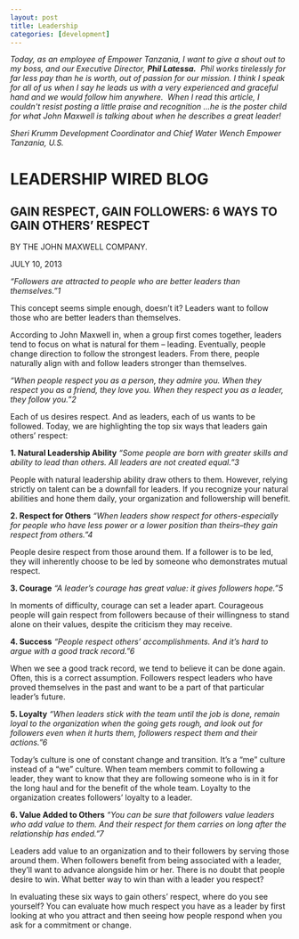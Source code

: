 ```yaml
---
layout: post
title: Leadership
categories: [development]
---
```

<em>Today, as an employee of Empower Tanzania, I want to give a shout out to my boss, and our Executive Director, <strong>Phil Latessa.</strong>  Phil works tirelessly for far less pay than he is worth, out of passion for our mission. I think I speak for all of us when I say he leads us with a very experienced and graceful hand and we would follow him anywhere.  When I read this article, I couldn't resist posting a little praise and recognition ...he is the poster child for what John Maxwell is talking about when he describes a great leader!</em>

<em>Sheri Krumm</em>
<em>Development Coordinator and Chief Water Wench</em>
<em>Empower Tanzania, U.S.</em>


<h1>LEADERSHIP WIRED BLOG</h1>
<h2>GAIN RESPECT, GAIN FOLLOWERS: 6 WAYS TO GAIN OTHERS’ RESPECT</h2>
BY THE JOHN MAXWELL COMPANY.

JULY 10, 2013

<em>“Followers are attracted to people who are better leaders than themselves.”1</em>

This concept seems simple enough, doesn’t it? Leaders want to follow those who are better leaders than themselves.

According to John Maxwell in, when a group first comes together, leaders tend to focus on what is natural for them – leading. Eventually, people change direction to follow the strongest leaders. From there, people naturally align with and follow leaders stronger than themselves.

<em>“When people respect you as a person, they admire you. When they respect you as a friend, they love you. When they respect you as a leader, they follow you.”2</em>

Each of us desires respect. And as leaders, each of us wants to be followed. Today, we are highlighting the top six ways that leaders gain others’ respect:

<strong>1. Natural Leadership Ability</strong>
<em>“Some people are born with greater skills and ability to lead than others. All leaders are not created equal.”3</em>

People with natural leadership ability draw others to them. However, relying strictly on talent can be a downfall for leaders. If you recognize your natural abilities and hone them daily, your organization and followership will benefit.

<strong>2. Respect for Others</strong>
<em>“When leaders show respect for others-especially for people who have less power or a lower position than theirs–they gain respect from others.”4</em>

People desire respect from those around them. If a follower is to be led, they will inherently choose to be led by someone who demonstrates mutual respect.

<strong>3. Courage</strong>
<em>“A leader’s courage has great value: it gives followers hope.”5</em>

In moments of difficulty, courage can set a leader apart. Courageous people will gain respect from followers because of their willingness to stand alone on their values, despite the criticism they may receive.

<strong>4. Success</strong>
<em>“People respect others’ accomplishments. And it’s hard to argue with a good track record.”6</em>

When we see a good track record, we tend to believe it can be done again. Often, this is a correct assumption. Followers respect leaders who have proved themselves in the past and want to be a part of that particular leader’s future.

<strong>5. Loyalty</strong>
<em>“When leaders stick with the team until the job is done, remain loyal to the organization when the going gets rough, and look out for followers even when it hurts them, followers respect them and their actions.”6</em>

Today’s culture is one of constant change and transition. It’s a “me” culture instead of a “we” culture. When team members commit to following a leader, they want to know that they are following someone who is in it for the long haul and for the benefit of the whole team. Loyalty to the organization creates followers’ loyalty to a leader.

<strong>6. Value Added to Others</strong>
<em>“You can be sure that followers value leaders who add value to them. And their respect for them carries on long after the relationship has ended.”7</em>

Leaders add value to an organization and to their followers by serving those around them. When followers benefit from being associated with a leader, they’ll want to advance alongside him or her. There is no doubt that people desire to win. What better way to win than with a leader you respect?

In evaluating these six ways to gain others’ respect, where do you see yourself? You can evaluate how much respect you have as a leader by first looking at who you attract and then seeing how people respond when you ask for a commitment or change.
